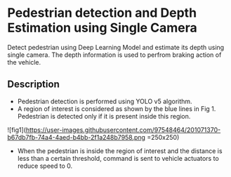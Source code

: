 # Pedestrian detection and Depth Estimation using Single Camera

Detect pedestrian using Deep Learning Model and estimate its depth using single camera. The depth information is used to perfrom braking action of the vehicle.

## Description

* Pedestrian detection is performed using YOLO v5 algorithm.
* A region of interest is considered as shown by the blue lines in Fig 1. Pedestrian is detected only if it is present inside this region.

![fig1](https://user-images.githubusercontent.com/97548464/201071370-b67db7fb-74a4-4aed-b4bb-2f1a248b7958.png =250x250)  

* When the pedestrian is inside the region of interest and the distance is less than a certain threshold, command is sent to vehicle actuators to reduce speed to 0.

